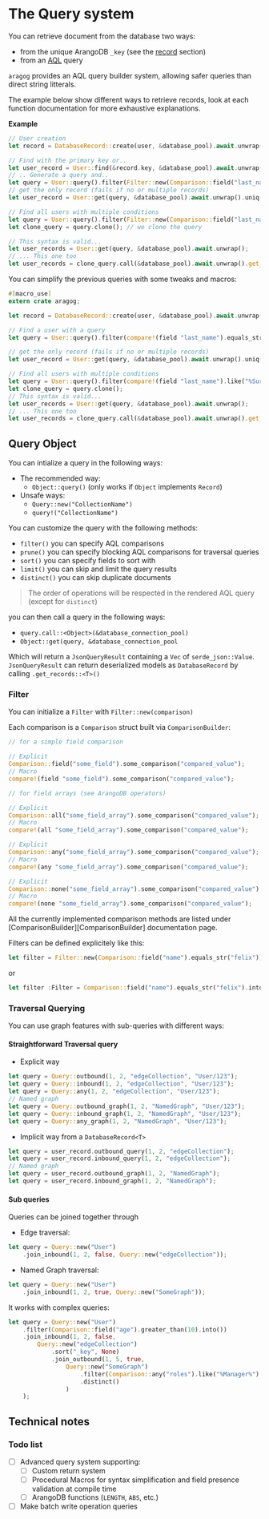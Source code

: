 # The Query system

You can retrieve document from the database two ways:
- from the unique ArangoDB `_key` (see the [record](./record.md) section)
- from an [AQL](https://www.arangodb.com/docs/stable/aql/index.html) query

`aragog` provides an AQL query builder system, allowing safer queries than direct string litterals.

The example below show different ways to retrieve records, look at each function documentation for more exhaustive explanations.

**Example**
 ```rust
 // User creation
 let record = DatabaseRecord::create(user, &database_pool).await.unwrap();

 // Find with the primary key or..
 let user_record = User::find(&record.key, &database_pool).await.unwrap();
 // .. Generate a query and..
 let query = User::query().filter(Filter::new(Comparison::field("last_name").equals_str("Surcouf")).and(Comparison::field("age").greater_than(15)));
 // get the only record (fails if no or multiple records)
 let user_record = User::get(query, &database_pool).await.unwrap().uniq().unwrap();

 // Find all users with multiple conditions
 let query = User::query().filter(Filter::new(Comparison::field("last_name").like("%Surc%")).and(Comparison::field("age").in_array(&[15,16,17,18])));
 let clone_query = query.clone(); // we clone the query

 // This syntax is valid...
 let user_records = User::get(query, &database_pool).await.unwrap();
 // ... This one too
 let user_records = clone_query.call(&database_pool).await.unwrap().get_records::<User>();
 ```
You can simplify the previous queries with some tweaks and macros:
 ```rust
 #[macro_use]
 extern crate aragog;

 let record = DatabaseRecord::create(user, &database_pool).await.unwrap();

 // Find a user with a query
 let query = User::query().filter(compare!(field "last_name").equals_str("Surcouf").and(compare!(field "age").greater_than(15)));

 // get the only record (fails if no or multiple records)
 let user_record = User::get(query, &database_pool).await.unwrap().uniq().unwrap();

 // Find all users with multiple conditions
 let query = User::query().filter(compare!(field "last_name").like("%Surc%").and(compare!(field "age").in_array(&[15,16,17,18])));
 let clone_query = query.clone();
 // This syntax is valid...
 let user_records = User::get(query, &database_pool).await.unwrap();
 // ... This one too
 let user_records = clone_query.call(&database_pool).await.unwrap().get_records::<User>();
 ```

## Query Object

You can intialize a query in the following ways:
- The recommended way:
    * `Object::query()` (only works if `Object` implements `Record`)
- Unsafe ways:
    * `Query::new("CollectionName")`
    * `query!("CollectionName")`

You can customize the query with the following methods:
* `filter()` you can specify AQL comparisons
* `prune()` you can specify blocking AQL comparisons for traversal queries
* `sort()` you can specify fields to sort with
* `limit()` you can skip and limit the query results
* `distinct()` you can skip duplicate documents
> The order of operations will be respected in the rendered AQL query (except for `distinct`)

you can then call a query in the following ways:
* `query.call::<Object>(&database_connection_pool)`
* `Object::get(query, &database_connection_pool`

Which will return a `JsonQueryResult` containing a `Vec` of `serde_json::Value`.
`JsonQueryResult` can return deserialized models as `DatabaseRecord` by calling `.get_records::<T>()`

### Filter

You can initialize a `Filter` with `Filter::new(comparison)`

Each comparison is a `Comparison` struct built via `ComparisonBuilder`:
 ```rust
 // for a simple field comparison

 // Explicit
 Comparison::field("some_field").some_comparison("compared_value");
 // Macro
 compare!(field "some_field").some_comparison("compared_value");

 // for field arrays (see ArangoDB operators)

 // Explicit
 Comparison::all("some_field_array").some_comparison("compared_value");
 // Macro
 compare!(all "some_field_array").some_comparison("compared_value");

 // Explicit
 Comparison::any("some_field_array").some_comparison("compared_value");
 // Macro
 compare!(any "some_field_array").some_comparison("compared_value");

 // Explicit
 Comparison::none("some_field_array").some_comparison("compared_value");
 // Macro
 compare!(none "some_field_array").some_comparison("compared_value");
 ```
All the currently implemented comparison methods are listed under [ComparisonBuilder][ComparisonBuilder] documentation page.

Filters can be defined explicitely like this:

 ```rust
 let filter = Filter::new(Comparison::field("name").equals_str("felix"));
 ```

or

 ```rust
 let filter :Filter = Comparison::field("name").equals_str("felix").into();
 ```

### Traversal Querying

You can use graph features with sub-queries with different ways:

#### Straightforward Traversal query

* Explicit way
 ```rust
 let query = Query::outbound(1, 2, "edgeCollection", "User/123");
 let query = Query::inbound(1, 2, "edgeCollection", "User/123");
 let query = Query::any(1, 2, "edgeCollection", "User/123");
 // Named graph
 let query = Query::outbound_graph(1, 2, "NamedGraph", "User/123");
 let query = Query::inbound_graph(1, 2, "NamedGraph", "User/123");
 let query = Query::any_graph(1, 2, "NamedGraph", "User/123");
 ```

* Implicit way from a `DatabaseRecord<T>`

 ```rust
 let query = user_record.outbound_query(1, 2, "edgeCollection");
 let query = user_record.inbound_query(1, 2, "edgeCollection");
 // Named graph
 let query = user_record.outbound_graph(1, 2, "NamedGraph");
 let query = user_record.inbound_graph(1, 2, "NamedGraph");
 ```

#### Sub queries

Queries can be joined together through
* Edge traversal:

 ```rust
 let query = Query::new("User")
     .join_inbound(1, 2, false, Query::new("edgeCollection"));
 ```

* Named Graph traversal:

 ```rust
 let query = Query::new("User")
     .join_inbound(1, 2, true, Query::new("SomeGraph"));
 ```

It works with complex queries:

 ```rust
 let query = Query::new("User")
     .filter(Comparison::field("age").greater_than(10).into())
     .join_inbound(1, 2, false,
         Query::new("edgeCollection")
             .sort("_key", None)
             .join_outbound(1, 5, true,
                 Query::new("SomeGraph")
                     .filter(Comparison::any("roles").like("%Manager%").into())
                     .distinct()
                 )
     );
 ```

## Technical notes

### Todo list

- [ ] Advanced query system supporting:
  - [ ] Custom return system
  - [ ] Procedural Macros for syntax simplification and field presence validation at compile time
  - [ ] ArangoDB functions (`LENGTH`, `ABS`, etc.)
- [ ] Make batch write operation queries